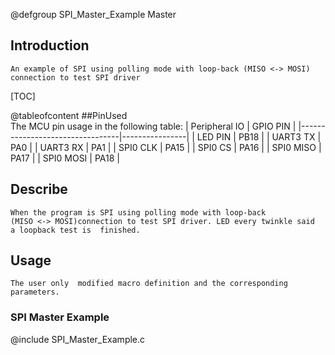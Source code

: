 
@defgroup SPI_Master_Example Master

## Introduction
	An example of SPI using polling mode with loop-back (MISO <-> MOSI)
	connection to test SPI driver

[TOC]

@tableofcontent
##PinUsed  
	The MCU pin usage in the following table:
|       Peripheral IO             |    GPIO PIN    |
|---------------------------------|----------------|
|       LED PIN                   |      PB18      |
|       UART3 TX                  |      PA0       |
|       UART3 RX                  |      PA1       |
|       SPI0 CLK                  |      PA15      |
|       SPI0 CS                   |      PA16      |
|       SPI0 MISO                 |      PA17      |
|       SPI0 MOSI                 |      PA18      |

## Describe
	When the program is SPI using polling mode with loop-back
	(MISO <-> MOSI)connection to test SPI driver. LED every twinkle said
	a loopback test is  finished.
	
## Usage
	The user only  modified macro definition and the corresponding parameters.


### SPI Master Example
@include SPI_Master_Example.c


